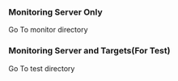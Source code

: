 ### Monitoring Server Only
Go To monitor directory
### Monitoring Server and Targets(For Test)
Go To test directory
